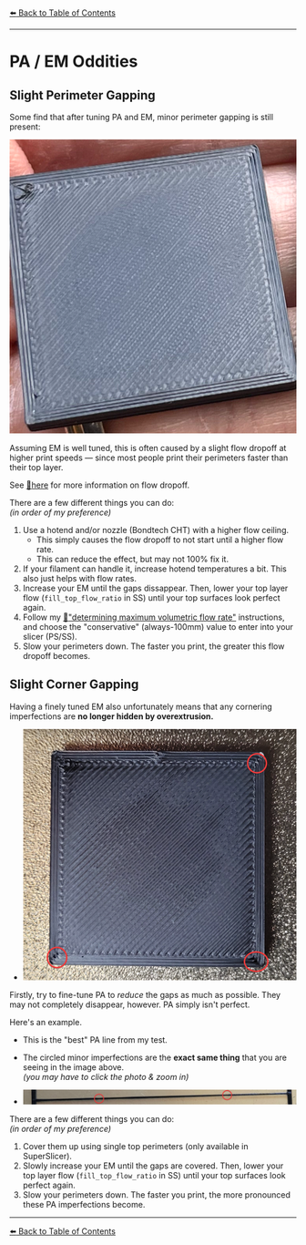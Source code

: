 [:arrow_left: Back to Table of Contents](/README.md)

---
# PA / EM Oddities
## Slight Perimeter Gapping
Some find that after tuning PA and EM, minor perimeter gapping is still present:

![](/images/perim-gapping-print.png)

Assuming EM is well tuned, this is often caused by a slight flow dropoff at higher print speeds — since most people print their perimeters faster than their top layer.

See [:page_facing_up:here](/articles/determining_max_volumetric_flow_rate.md#theory-vs-reality) for more information on flow dropoff.

There are a few different things you can do:\
*(in order of my preference)*
1. Use a hotend and/or nozzle (Bondtech CHT) with a higher flow ceiling.
    - This simply causes the flow dropoff to not start until a higher flow rate.
    - This can reduce the effect, but may not 100% fix it.
2. If your filament can handle it, increase hotend temperatures a bit. This also just helps with flow rates.
3. Increase your EM until the gaps dissappear. Then, lower your top layer flow (`fill_top_flow_ratio` in SS) until your top surfaces look perfect again.
4. Follow my [:page_facing_up:"determining maximum volumetric flow rate"](/articles/determining_max_volumetric_flow_rate.md#theory-vs-reality) instructions, and choose the "conservative" (always-100mm) value to enter into your slicer (PS/SS).
5. Slow your perimeters down. The faster you print, the greater this flow dropoff becomes.

## Slight Corner Gapping

Having a finely tuned EM also unfortunately means that any cornering imperfections are **no longer hidden by overextrusion.** 

- ![](/images/corner-gapping-print.png)

Firstly, try to fine-tune PA to *reduce* the gaps as much as possible. They may not completely disappear, however. PA simply isn't perfect.

Here's an example.

- This is the "best" PA line from my test.

- The circled minor imperfections are the **exact same thing** that you are seeing in the image above.\
*(you may have to click the photo & zoom in)*
- ![](/images/corner-gapping.png)

There are a few different things you can do:\
*(in order of my preference)*
1. Cover them up using single top perimeters (only available in SuperSlicer).
2. Slowly increase your EM until the gaps are covered. Then, lower your top layer flow (`fill_top_flow_ratio` in SS) until your top surfaces look perfect again.
3. Slow your perimeters down. The faster you print, the more pronounced these PA imperfections become.

---

[:arrow_left: Back to Table of Contents](/README.md)